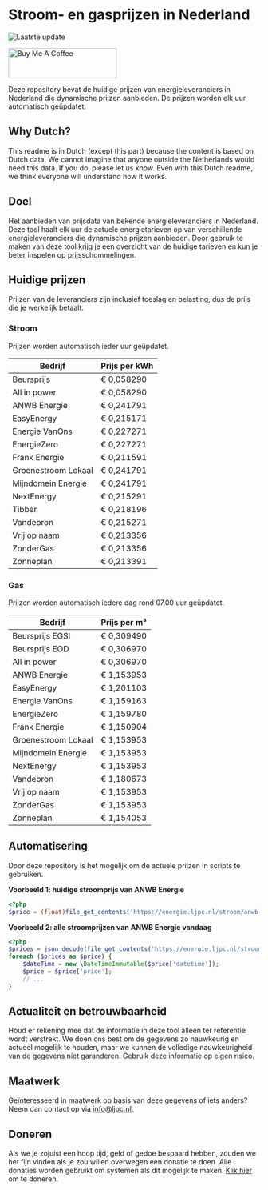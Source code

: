 # Stroom- en gasprijzen in Nederland

![Laatste update](https://img.shields.io/badge/laatste%20update-2025--09--03%2017%3A01%20CET-brightgreen)

<a href="https://www.buymeacoffee.com/Lars-" target="_blank"><img src="https://cdn.buymeacoffee.com/buttons/v2/default-orange.png" alt="Buy Me A Coffee" height="60" style="height: 60px !important;width: 217px !important;" ></a>

Deze repository bevat de huidige prijzen van energieleveranciers in Nederland die dynamische prijzen aanbieden. De prijzen worden elk uur automatisch geüpdatet.

## Why Dutch?

This readme is in Dutch (except this part) because the content is based on Dutch data. We cannot imagine that anyone outside the Netherlands would need this data. If you do, please let us know. Even with this Dutch readme, we think
everyone will understand how it works.

## Doel

Het aanbieden van prijsdata van bekende energieleveranciers in Nederland. Deze tool haalt elk uur de actuele energietarieven op van verschillende energieleveranciers die dynamische prijzen aanbieden. Door gebruik te maken van deze tool
krijg je een overzicht van de huidige tarieven en kun je beter inspelen op prijsschommelingen.

## Huidige prijzen

Prijzen van de leveranciers zijn inclusief toeslag en belasting, dus de prijs die je werkelijk betaalt.

### Stroom

Prijzen worden automatisch ieder uur geüpdatet.

 Bedrijf | Prijs per kWh 
---------|---------------
Beursprijs | € 0,058290
All in power | € 0,058290
ANWB Energie | € 0,241791
EasyEnergy | € 0,215171
Energie VanOns | € 0,227271
EnergieZero | € 0,227271
Frank Energie | € 0,211591
Groenestroom Lokaal | € 0,241791
Mijndomein Energie | € 0,241791
NextEnergy | € 0,215291
Tibber | € 0,218196
Vandebron | € 0,215271
Vrij op naam | € 0,213356
ZonderGas | € 0,213356
Zonneplan | € 0,213391


### Gas

Prijzen worden automatisch iedere dag rond 07.00 uur geüpdatet.

 Bedrijf | Prijs per m³ 
---------|--------------
Beursprijs EGSI | € 0,309490
Beursprijs EOD | € 0,306970
All in power | € 0,306970
ANWB Energie | € 1,153953
EasyEnergy | € 1,201103
Energie VanOns | € 1,159163
EnergieZero | € 1,159780
Frank Energie | € 1,150904
Groenestroom Lokaal | € 1,153953
Mijndomein Energie | € 1,153953
NextEnergy | € 1,153953
Vandebron | € 1,180673
Vrij op naam | € 1,153953
ZonderGas | € 1,153953
Zonneplan | € 1,154053


## Automatisering

Door deze repository is het mogelijk om de actuele prijzen in scripts te gebruiken.

**Voorbeeld 1: huidige stroomprijs van ANWB Energie**

```php
<?php
$price = (float)file_get_contents('https://energie.ljpc.nl/stroom/anwb-energie-nu.txt');

```

**Voorbeeld 2: alle stroomprijzen van ANWB Energie vandaag**

```php
<?php
$prices = json_decode(file_get_contents('https://energie.ljpc.nl/stroom/all-in-power-vandaag.json'),true);
foreach ($prices as $price) {
    $dateTime = new \DateTimeImmutable($price['datetime']);
    $price = $price['price'];
    // ...
}
```

## Actualiteit en betrouwbaarheid

Houd er rekening mee dat de informatie in deze tool alleen ter referentie wordt verstrekt. We doen ons best om de gegevens zo nauwkeurig en actueel mogelijk te houden, maar we kunnen de volledige nauwkeurigheid van de gegevens niet
garanderen. Gebruik deze informatie op eigen risico.

## Maatwerk

Geïnteresseerd in maatwerk op basis van deze gegevens of iets anders? Neem dan contact op
via [info@ljpc.nl](mailto:info@ljpc.nl?subject=Energie%20prijzen).

## Doneren

Als we je zojuist een hoop tijd, geld of gedoe bespaard hebben, zouden we het fijn vinden als je zou willen overwegen een
donatie te doen. Alle donaties worden gebruikt om systemen als dit mogelijk te
maken. [Klik hier](https://www.buymeacoffee.com/Lars-) om te doneren.
